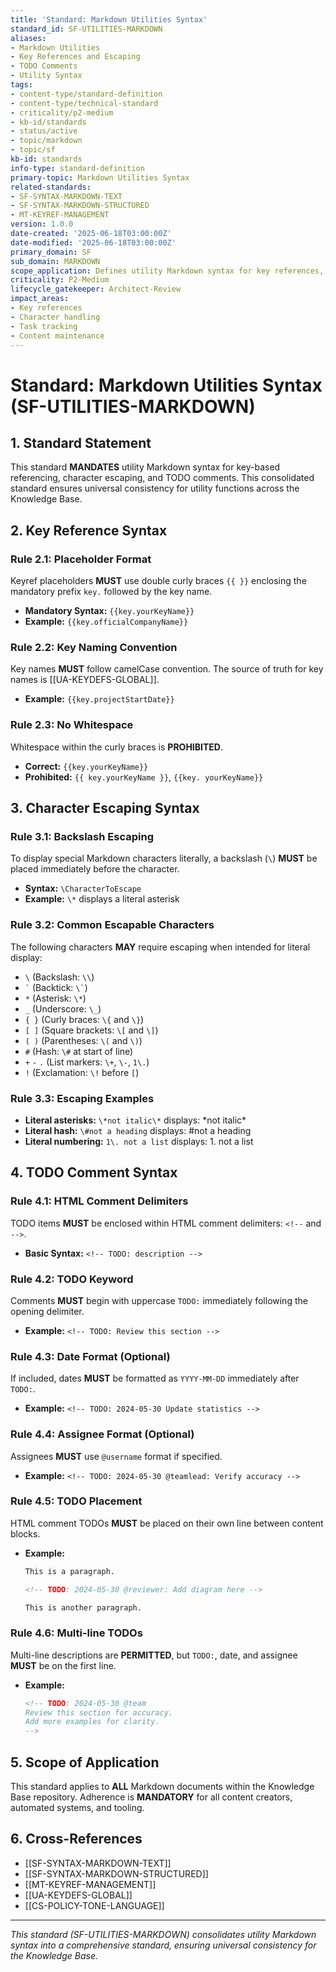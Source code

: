 ```yaml
---
title: 'Standard: Markdown Utilities Syntax'
standard_id: SF-UTILITIES-MARKDOWN
aliases:
- Markdown Utilities
- Key References and Escaping
- TODO Comments
- Utility Syntax
tags:
- content-type/standard-definition
- content-type/technical-standard
- criticality/p2-medium
- kb-id/standards
- status/active
- topic/markdown
- topic/sf
kb-id: standards
info-type: standard-definition
primary-topic: Markdown Utilities Syntax
related-standards:
- SF-SYNTAX-MARKDOWN-TEXT
- SF-SYNTAX-MARKDOWN-STRUCTURED
- MT-KEYREF-MANAGEMENT
version: 1.0.0
date-created: '2025-06-18T03:00:00Z'
date-modified: '2025-06-18T03:00:00Z'
primary_domain: SF
sub_domain: MARKDOWN
scope_application: Defines utility Markdown syntax for key references, character escaping, and TODO comments.
criticality: P2-Medium
lifecycle_gatekeeper: Architect-Review
impact_areas:
- Key references
- Character handling
- Task tracking
- Content maintenance
---
```

# Standard: Markdown Utilities Syntax (SF-UTILITIES-MARKDOWN)

## 1. Standard Statement

This standard **MANDATES** utility Markdown syntax for key-based referencing, character escaping, and TODO comments. This consolidated standard ensures universal consistency for utility functions across the Knowledge Base.

## 2. Key Reference Syntax

### Rule 2.1: Placeholder Format
Keyref placeholders **MUST** use double curly braces `{{ }}` enclosing the mandatory prefix `key.` followed by the key name.
*   **Mandatory Syntax:** `{{key.yourKeyName}}`
*   **Example:** `{{key.officialCompanyName}}`

### Rule 2.2: Key Naming Convention
Key names **MUST** follow camelCase convention. The source of truth for key names is [[UA-KEYDEFS-GLOBAL]].
*   **Example:** `{{key.projectStartDate}}`

### Rule 2.3: No Whitespace
Whitespace within the curly braces is **PROHIBITED**.
*   **Correct:** `{{key.yourKeyName}}`
*   **Prohibited:** `{{ key.yourKeyName }}`, `{{key. yourKeyName}}`

## 3. Character Escaping Syntax

### Rule 3.1: Backslash Escaping
To display special Markdown characters literally, a backslash (`\`) **MUST** be placed immediately before the character.
*   **Syntax:** `\CharacterToEscape`
*   **Example:** `\*` displays a literal asterisk

### Rule 3.2: Common Escapable Characters
The following characters **MAY** require escaping when intended for literal display:
*   `\` (Backslash: `\\`)
*   `` ` `` (Backtick: `` \` ``)
*   `*` (Asterisk: `\*`)
*   `_` (Underscore: `\_`)
*   `{ }` (Curly braces: `\{` and `\}`)
*   `[ ]` (Square brackets: `\[` and `\]`)
*   `( )` (Parentheses: `\(` and `\)`)
*   `#` (Hash: `\#` at start of line)
*   `+` `-` `.` (List markers: `\+`, `\-`, `1\.`)
*   `!` (Exclamation: `\!` before `[`)

### Rule 3.3: Escaping Examples
*   **Literal asterisks:** `\*not italic\*` displays: \*not italic\*
*   **Literal hash:** `\#not a heading` displays: \#not a heading
*   **Literal numbering:** `1\. not a list` displays: 1\. not a list

## 4. TODO Comment Syntax

### Rule 4.1: HTML Comment Delimiters
TODO items **MUST** be enclosed within HTML comment delimiters: `<!--` and `-->`.
*   **Basic Syntax:** `<!-- TODO: description -->`

### Rule 4.2: TODO Keyword
Comments **MUST** begin with uppercase `TODO:` immediately following the opening delimiter.
*   **Example:** `<!-- TODO: Review this section -->`

### Rule 4.3: Date Format (Optional)
If included, dates **MUST** be formatted as `YYYY-MM-DD` immediately after `TODO:`.
*   **Example:** `<!-- TODO: 2024-05-30 Update statistics -->`

### Rule 4.4: Assignee Format (Optional)
Assignees **MUST** use `@username` format if specified.
*   **Example:** `<!-- TODO: 2024-05-30 @teamlead: Verify accuracy -->`

### Rule 4.5: TODO Placement
HTML comment TODOs **MUST** be placed on their own line between content blocks.
*   **Example:**
    ```markdown
    This is a paragraph.

    <!-- TODO: 2024-05-30 @reviewer: Add diagram here -->

    This is another paragraph.
    ```

### Rule 4.6: Multi-line TODOs
Multi-line descriptions are **PERMITTED**, but `TODO:`, date, and assignee **MUST** be on the first line.
*   **Example:**
    ```markdown
    <!-- TODO: 2024-05-30 @team
    Review this section for accuracy.
    Add more examples for clarity.
    -->
    ```

## 5. Scope of Application

This standard applies to **ALL** Markdown documents within the Knowledge Base repository. Adherence is **MANDATORY** for all content creators, automated systems, and tooling.

## 6. Cross-References
*   [[SF-SYNTAX-MARKDOWN-TEXT]]
*   [[SF-SYNTAX-MARKDOWN-STRUCTURED]]
*   [[MT-KEYREF-MANAGEMENT]]
*   [[UA-KEYDEFS-GLOBAL]]
*   [[CS-POLICY-TONE-LANGUAGE]]

---
*This standard (SF-UTILITIES-MARKDOWN) consolidates utility Markdown syntax into a comprehensive standard, ensuring universal consistency for the Knowledge Base.* 